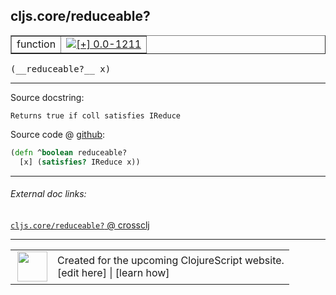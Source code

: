 ## cljs.core/reduceable?



 <table border="1">
<tr>
<td>function</td>
<td><a href="https://github.com/cljsinfo/cljs-api-docs/tree/0.0-1211"><img valign="middle" alt="[+] 0.0-1211" title="Added in 0.0-1211" src="https://img.shields.io/badge/+-0.0--1211-lightgrey.svg"></a> </td>
</tr>
</table>


 <samp>
(__reduceable?__ x)<br>
</samp>

---





Source docstring:

```
Returns true if coll satisfies IReduce
```


Source code @ [github](https://github.com/clojure/clojurescript/blob/r1576/src/cljs/cljs/core.cljs#L954-L956):

```clj
(defn ^boolean reduceable?
  [x] (satisfies? IReduce x))
```

<!--
Repo - tag - source tree - lines:

 <pre>
clojurescript @ r1576
└── src
    └── cljs
        └── cljs
            └── <ins>[core.cljs:954-956](https://github.com/clojure/clojurescript/blob/r1576/src/cljs/cljs/core.cljs#L954-L956)</ins>
</pre>

-->

---



###### External doc links:

[`cljs.core/reduceable?` @ crossclj](http://crossclj.info/fun/cljs.core.cljs/reduceable%3F.html)<br>

---

 <table>
<tr><td>
<img valign="middle" align="right" width="48px" src="http://i.imgur.com/Hi20huC.png">
</td><td>
Created for the upcoming ClojureScript website.<br>
[edit here] | [learn how]
</td></tr></table>

[edit here]:https://github.com/cljsinfo/cljs-api-docs/blob/master/cljsdoc/cljs.core_reduceableQMARK.cljsdoc
[learn how]:https://github.com/cljsinfo/cljs-api-docs/wiki/cljsdoc-files

<!--

This information was too distracting to show to readers, but I'll leave it
commented here since it is helpful to:

- pretty-print the data used to generate this document
- and show how to retrieve that data



The API data for this symbol:

```clj
{:return-type boolean,
 :ns "cljs.core",
 :name "reduceable?",
 :signature ["[x]"],
 :history [["+" "0.0-1211"]],
 :type "function",
 :full-name-encode "cljs.core_reduceableQMARK",
 :source {:code "(defn ^boolean reduceable?\n  [x] (satisfies? IReduce x))",
          :title "Source code",
          :repo "clojurescript",
          :tag "r1576",
          :filename "src/cljs/cljs/core.cljs",
          :lines [954 956]},
 :full-name "cljs.core/reduceable?",
 :docstring "Returns true if coll satisfies IReduce"}

```

Retrieve the API data for this symbol:

```clj
;; from Clojure REPL
(require '[clojure.edn :as edn])
(-> (slurp "https://raw.githubusercontent.com/cljsinfo/cljs-api-docs/catalog/cljs-api.edn")
    (edn/read-string)
    (get-in [:symbols "cljs.core/reduceable?"]))
```

-->
